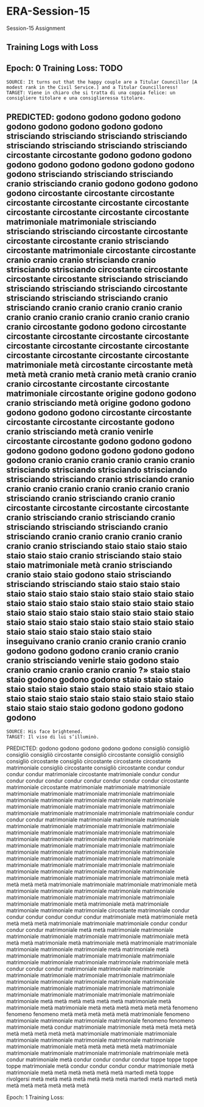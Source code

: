 # ERA-Session-15
Session-15 Assignment

## Training Logs with Loss

Epoch: 0
Training Loss: TODO
----------
    SOURCE: It turns out that the happy couple are a Titular Councillor [A modest rank in the Civil Service.] and a Titular Councilloress!
    TARGET: Viene in chiaro che si tratta di una coppia felice: un consigliere titolare e una consiglieressa titolare.
 PREDICTED: godono godono godono godono godono godono godono godono godono strisciando strisciando strisciando strisciando strisciando strisciando strisciando strisciando circostante circostante godono godono godono godono godono godono godono godono godono godono strisciando strisciando strisciando cranio strisciando cranio godono godono godono godono circostante circostante circostante circostante circostante circostante circostante circostante circostante circostante circostante matrimoniale matrimoniale strisciando strisciando strisciando circostante circostante circostante circostante cranio strisciando circostante matrimoniale circostante circostante cranio cranio cranio strisciando cranio strisciando strisciando circostante circostante circostante circostante strisciando strisciando strisciando strisciando strisciando circostante strisciando strisciando strisciando cranio strisciando cranio cranio cranio cranio cranio cranio cranio cranio cranio cranio cranio cranio cranio circostante godono godono circostante circostante circostante circostante circostante circostante circostante circostante circostante circostante circostante circostante circostante matrimoniale metà circostante circostante metà metà metà cranio metà cranio metà cranio cranio cranio circostante circostante circostante matrimoniale circostante origine godono godono cranio strisciando metà origine godono godono godono godono godono circostante circostante circostante circostante circostante godono cranio strisciando metà cranio venirle circostante circostante godono godono godono godono godono godono godono godono godono godono cranio cranio cranio cranio cranio cranio strisciando strisciando strisciando strisciando strisciando strisciando cranio strisciando cranio cranio cranio cranio cranio cranio cranio cranio strisciando cranio strisciando cranio cranio circostante circostante circostante circostante cranio strisciando cranio strisciando cranio strisciando strisciando strisciando cranio strisciando cranio cranio cranio cranio cranio cranio cranio strisciando staio staio staio staio staio staio staio cranio strisciando staio staio staio matrimoniale metà cranio strisciando cranio staio staio godono staio strisciando strisciando strisciando staio staio staio staio staio staio staio staio staio staio staio staio staio staio staio staio staio staio staio staio staio staio staio staio staio staio staio staio staio staio staio staio staio staio staio staio staio staio staio staio staio staio staio staio staio staio staio inseguivano cranio cranio cranio cranio cranio godono godono godono cranio cranio cranio cranio strisciando venirle staio godono staio cranio cranio cranio cranio cranio ?» staio staio staio godono godono godono staio staio staio staio staio staio staio staio staio staio staio staio staio staio staio staio staio staio staio staio staio staio staio staio staio godono godono godono godono
----------
    SOURCE: His face brightened.
    TARGET: Il viso di lui s’illuminò.
 PREDICTED: godono godono godono godono godono consigliò consigliò consigliò consigliò circostante consigliò circostante consigliò consigliò consigliò circostante consigliò circostante circostante circostante matrimoniale consigliò circostante consigliò circostante condur condur condur condur matrimoniale circostante matrimoniale condur condur condur condur condur condur condur condur condur condur circostante matrimoniale circostante matrimoniale matrimoniale matrimoniale matrimoniale matrimoniale matrimoniale matrimoniale matrimoniale matrimoniale matrimoniale matrimoniale matrimoniale matrimoniale matrimoniale matrimoniale matrimoniale matrimoniale matrimoniale matrimoniale matrimoniale matrimoniale matrimoniale matrimoniale condur condur condur matrimoniale matrimoniale matrimoniale matrimoniale matrimoniale matrimoniale matrimoniale matrimoniale matrimoniale matrimoniale matrimoniale matrimoniale matrimoniale matrimoniale matrimoniale matrimoniale matrimoniale matrimoniale matrimoniale matrimoniale matrimoniale matrimoniale matrimoniale matrimoniale matrimoniale matrimoniale matrimoniale matrimoniale matrimoniale matrimoniale matrimoniale matrimoniale matrimoniale matrimoniale matrimoniale matrimoniale matrimoniale matrimoniale matrimoniale matrimoniale matrimoniale matrimoniale matrimoniale matrimoniale matrimoniale matrimoniale matrimoniale matrimoniale matrimoniale metà metà metà metà matrimoniale matrimoniale matrimoniale matrimoniale metà matrimoniale matrimoniale matrimoniale matrimoniale matrimoniale matrimoniale matrimoniale matrimoniale matrimoniale matrimoniale matrimoniale matrimoniale metà matrimoniale metà matrimoniale matrimoniale matrimoniale matrimoniale circostante matrimoniale condur condur condur condur condur condur matrimoniale metà matrimoniale metà metà metà metà matrimoniale matrimoniale matrimoniale condur condur condur condur matrimoniale metà metà matrimoniale matrimoniale matrimoniale matrimoniale matrimoniale matrimoniale matrimoniale metà metà metà matrimoniale metà matrimoniale metà matrimoniale matrimoniale matrimoniale matrimoniale matrimoniale metà matrimoniale metà matrimoniale matrimoniale matrimoniale matrimoniale matrimoniale matrimoniale matrimoniale matrimoniale matrimoniale matrimoniale metà condur condur condur matrimoniale matrimoniale matrimoniale matrimoniale matrimoniale matrimoniale matrimoniale matrimoniale matrimoniale matrimoniale matrimoniale matrimoniale matrimoniale matrimoniale matrimoniale matrimoniale matrimoniale matrimoniale matrimoniale matrimoniale matrimoniale matrimoniale matrimoniale matrimoniale metà metà metà metà metà metà matrimoniale metà matrimoniale metà matrimoniale metà metà metà metà metà metà fenomeno fenomeno fenomeno metà metà metà metà metà matrimoniale fenomeno matrimoniale matrimoniale matrimoniale matrimoniale fenomeno fenomeno matrimoniale metà condur matrimoniale matrimoniale metà metà metà metà metà metà metà metà metà matrimoniale matrimoniale matrimoniale matrimoniale matrimoniale matrimoniale matrimoniale matrimoniale matrimoniale matrimoniale metà metà metà metà metà matrimoniale matrimoniale matrimoniale matrimoniale matrimoniale matrimoniale metà condur matrimoniale metà condur condur condur condur toppe toppe toppe toppe matrimoniale metà condur condur condur condur matrimoniale metà matrimoniale metà metà metà metà metà metà martedì metà toppe rivolgersi metà metà metà metà metà metà metà martedì metà martedì metà metà metà metà metà metà metà

 Epoch: 1
 Training Loss:
 